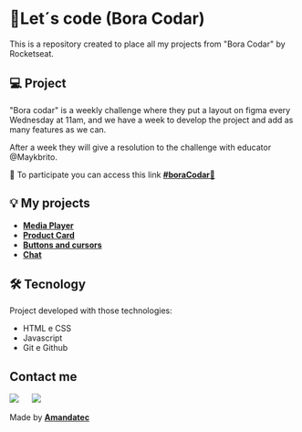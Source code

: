 # 🚀Let´s code (Bora Codar)


This is a repository created to place all my projects from "Bora Codar" by Rocketseat.

## 💻 Project

 "Bora codar" is a weekly challenge where they put a layout on figma every Wednesday at 11am, and we have a week to develop the project and add as many features as we can.

After a week they will give a resolution to the challenge with educator @Maykbrito.

🏁 To participate you can access this link  [**#boraCodar**🔗](https://boracodar.dev/#)

## 💡 My projects

* [**Media Player**](https://github.com/Amandatec/boracodar/week1-mediaplayer)
* [**Product Card**](https://github.com/Amandatec/boracodar/week2-productcard)
* [**Buttons and cursors**](https://github.com/Amandatec/boracodar/week3-buttonsandcursors)
* [**Chat**](https://github.com/Amandatec/boracodar/week4-chat)

## 🛠️ Tecnology

Project developed with those technologies:

- HTML e CSS
- Javascript
- Git e Github


##  Contact me

 <a href="https://www.linkedin.com/in/amanda-oliveira-20/" target="_blank"><img src="https://img.shields.io/badge/-LinkedIn-%230077B5?style=for-the-badge&logo=linkedin&logoColor=white" style="margin-right: 2vw" target="_blank"></a>
<a href="http://discordapp.com/users/Amandatec#4699" target="_blank"><img src="https://img.shields.io/badge/Discord-7289DA?style=for-the-badge&logo=discord&logoColor=white" target="_blank"></a>


 Made by [**Amandatec**](https://www.linkedin.com/in/amanda-oliveira-20/">)
